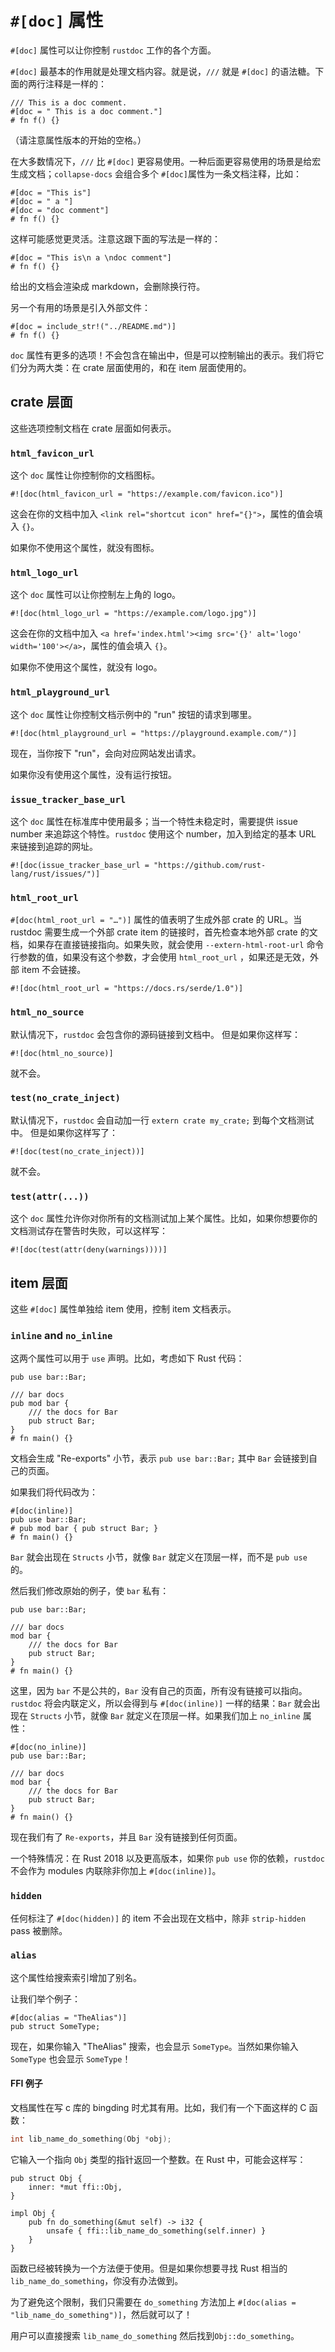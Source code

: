 # `#[doc]` 属性

`#[doc]` 属性可以让你控制 `rustdoc` 工作的各个方面。

`#[doc]` 最基本的作用就是处理文档内容。就是说，`///` 就是 `#[doc]` 的语法糖。下面的两行注释是一样的：

```rust,no_run
/// This is a doc comment.
#[doc = " This is a doc comment."]
# fn f() {}
```

（请注意属性版本的开始的空格。）

在大多数情况下，`///` 比 `#[doc]` 更容易使用。一种后面更容易使用的场景是给宏生成文档；`collapse-docs` 会组合多个 `#[doc]`属性为一条文档注释，比如：

```rust,no_run
#[doc = "This is"]
#[doc = " a "]
#[doc = "doc comment"]
# fn f() {}
```

这样可能感觉更灵活。注意这跟下面的写法是一样的：

```rust,no_run
#[doc = "This is\n a \ndoc comment"]
# fn f() {}
```

给出的文档会渲染成 markdown，会删除换行符。

另一个有用的场景是引入外部文件：

```rust,no_run,ignore
#[doc = include_str!("../README.md")]
# fn f() {}
```

`doc` 属性有更多的选项！不会包含在输出中，但是可以控制输出的表示。我们将它们分为两大类：在 crate 层面使用的，和在 item 层面使用的。

## crate 层面

这些选项控制文档在 crate 层面如何表示。

### `html_favicon_url`

这个 `doc` 属性让你控制你的文档图标。

```rust,no_run
#![doc(html_favicon_url = "https://example.com/favicon.ico")]
```

这会在你的文档中加入 `<link rel="shortcut icon" href="{}">`，属性的值会填入 `{}`。

如果你不使用这个属性，就没有图标。

### `html_logo_url`

这个 `doc` 属性可以让你控制左上角的 logo。

```rust,no_run
#![doc(html_logo_url = "https://example.com/logo.jpg")]
```

这会在你的文档中加入 `<a href='index.html'><img src='{}' alt='logo' width='100'></a>`，属性的值会填入 `{}`。

如果你不使用这个属性，就没有 logo。

### `html_playground_url`

这个 `doc` 属性让你控制文档示例中的 "run" 按钮的请求到哪里。

```rust,no_run
#![doc(html_playground_url = "https://playground.example.com/")]
```

现在，当你按下 "run"，会向对应网站发出请求。

如果你没有使用这个属性，没有运行按钮。

### `issue_tracker_base_url`

这个 `doc` 属性在标准库中使用最多；当一个特性未稳定时，需要提供 issue number 来追踪这个特性。`rustdoc` 使用这个 number，加入到给定的基本 URL 来链接到追踪的网址。

```rust,no_run
#![doc(issue_tracker_base_url = "https://github.com/rust-lang/rust/issues/")]
```

### `html_root_url`

`#[doc(html_root_url = "…")]` 属性的值表明了生成外部 crate 的 URL。当 rustdoc 需要生成一个外部 crate item 的链接时，首先检查本地外部 crate 的文档，如果存在直接链接指向。如果失败，就会使用 `--extern-html-root-url` 命令行参数的值，如果没有这个参数，才会使用 `html_root_url` ，如果还是无效，外部 item 不会链接。

```rust,no_run
#![doc(html_root_url = "https://docs.rs/serde/1.0")]
```

### `html_no_source`

默认情况下，`rustdoc` 会包含你的源码链接到文档中。
但是如果你这样写：

```rust,no_run
#![doc(html_no_source)]
```

就不会。

### `test(no_crate_inject)`

默认情况下，`rustdoc` 会自动加一行 `extern crate my_crate;` 到每个文档测试中。
但是如果你这样写了：

```rust,no_run
#![doc(test(no_crate_inject))]
```

就不会。

### `test(attr(...))`

这个 `doc` 属性允许你对你所有的文档测试加上某个属性。比如，如果你想要你的文档测试存在警告时失败，可以这样写：

```rust,no_run
#![doc(test(attr(deny(warnings))))]
```

## item 层面

这些 `#[doc]` 属性单独给 item 使用，控制 item 文档表示。

### `inline` and `no_inline`

<span id="docno_inlinedocinline"></span>

这两个属性可以用于 `use` 声明。比如，考虑如下 Rust 代码：

```rust,no_run
pub use bar::Bar;

/// bar docs
pub mod bar {
    /// the docs for Bar
    pub struct Bar;
}
# fn main() {}
```

文档会生成 "Re-exports" 小节，表示 `pub use bar::Bar;` 其中 `Bar` 会链接到自己的页面。

如果我们将代码改为：

```rust,no_run
#[doc(inline)]
pub use bar::Bar;
# pub mod bar { pub struct Bar; }
# fn main() {}
```

`Bar` 就会出现在 `Structs` 小节，就像 `Bar` 就定义在顶层一样，而不是 `pub use` 的。

然后我们修改原始的例子，使 `bar` 私有：

```rust,no_run
pub use bar::Bar;

/// bar docs
mod bar {
    /// the docs for Bar
    pub struct Bar;
}
# fn main() {}
```

这里，因为 `bar` 不是公共的，`Bar` 没有自己的页面，所有没有链接可以指向。`rustdoc` 将会内联定义，所以会得到与 `#[doc(inline)]` 一样的结果：`Bar` 就会出现在 `Structs` 小节，就像 `Bar` 就定义在顶层一样。如果我们加上 `no_inline` 属性：

```rust,no_run
#[doc(no_inline)]
pub use bar::Bar;

/// bar docs
mod bar {
    /// the docs for Bar
    pub struct Bar;
}
# fn main() {}
```

现在我们有了 `Re-exports`，并且 `Bar` 没有链接到任何页面。

一个特殊情况：在 Rust 2018 以及更高版本，如果你 `pub use` 你的依赖，`rustdoc` 不会作为 modules 内联除非你加上 `#[doc(inline)]`。

### `hidden`

<span id="dochidden"></span>

任何标注了 `#[doc(hidden)]` 的 item 不会出现在文档中，除非 `strip-hidden` pass 被删除。

### `alias`

这个属性给搜索索引增加了别名。

让我们举个例子：

```rust,no_run
#[doc(alias = "TheAlias")]
pub struct SomeType;
```

现在，如果你输入 "TheAlias" 搜索，也会显示 `SomeType`。当然如果你输入 `SomeType` 也会显示 `SomeType`！

#### FFI 例子

文档属性在写 c 库的 bingding 时尤其有用。比如，我们有一个下面这样的 C 函数：

```c
int lib_name_do_something(Obj *obj);
```

它输入一个指向 `Obj` 类型的指针返回一个整数。在 Rust 中，可能会这样写：

```ignore (using non-existing ffi types)
pub struct Obj {
    inner: *mut ffi::Obj,
}

impl Obj {
    pub fn do_something(&mut self) -> i32 {
        unsafe { ffi::lib_name_do_something(self.inner) }
    }
}
```

函数已经被转换为一个方法便于使用。但是如果你想要寻找 Rust 相当的 `lib_name_do_something`，你没有办法做到。

为了避免这个限制，我们只需要在 `do_something` 方法加上 `#[doc(alias = "lib_name_do_something")]`，然后就可以了！

用户可以直接搜索 `lib_name_do_something` 然后找到`Obj::do_something`。

